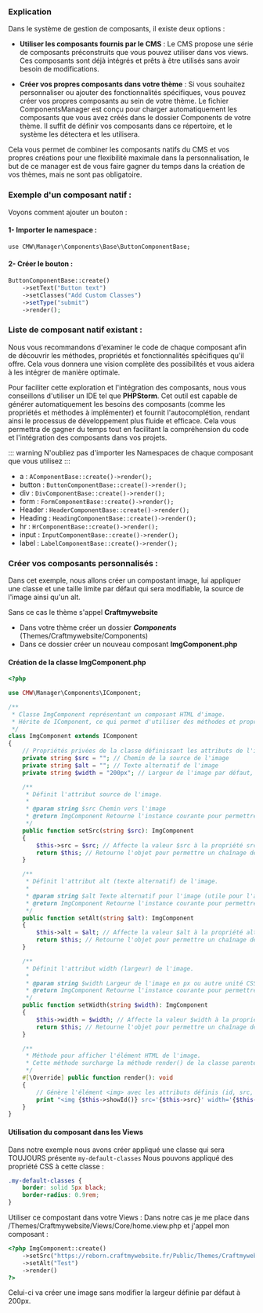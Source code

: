 ### Explication
Dans le système de gestion de composants, il existe deux options :

- **Utiliser les composants fournis par le CMS** : Le CMS propose une série de composants préconstruits que vous pouvez utiliser dans vos views. Ces composants sont déjà intégrés et prêts à être utilisés sans avoir besoin de modifications.

- **Créer vos propres composants dans votre thème** : Si vous souhaitez personnaliser ou ajouter des fonctionnalités spécifiques, vous pouvez créer vos propres composants au sein de votre thème. Le fichier ComponentsManager est conçu pour charger automatiquement les composants que vous avez créés dans le dossier Components de votre thème. Il suffit de définir vos composants dans ce répertoire, et le système les détectera et les utilisera.

Cela vous permet de combiner les composants natifs du CMS et vos propres créations pour une flexibilité maximale dans la personnalisation, le but de ce manager est de vous faire gagner du temps dans la création de vos thèmes, mais ne sont pas obligatoire.

### Exemple d'un composant natif :
Voyons comment ajouter un bouton :
#### 1- Importer le namespace :
`use CMW\Manager\Components\Base\ButtonComponentBase;`
#### 2- Créer le bouton :
```php
ButtonComponentBase::create()
    ->setText("Button text")
    ->setClasses("Add Custom Classes")
    ->setType("submit")
    ->render();
```

### Liste de composant natif existant :

Nous vous recommandons d'examiner le code de chaque composant afin de découvrir les méthodes, propriétés et fonctionnalités spécifiques qu'il offre. Cela vous donnera une vision complète des possibilités et vous aidera à les intégrer de manière optimale.

Pour faciliter cette exploration et l'intégration des composants, nous vous conseillons d'utiliser un IDE tel que **PHPStorm**. Cet outil est capable de générer automatiquement les besoins des composants (comme les propriétés et méthodes à implémenter) et fournit l'autocomplétion, rendant ainsi le processus de développement plus fluide et efficace. Cela vous permettra de gagner du temps tout en facilitant la compréhension du code et l'intégration des composants dans vos projets.

::: warning
N'oubliez pas d'importer les Namespaces de chaque composant que vous utilisez
:::

- a :
`AComponentBase::create()->render();`
- button :
`ButtonComponentBase::create()->render();`
- div :
`DivComponentBase::create()->render();`
- form :
`FormComponentBase::create()->render();`
- Header :
`HeaderComponentBase::create()->render();`
- Heading :
`HeadingComponentBase::create()->render();`
- hr :
`HrComponentBase::create()->render();`
- input :
`InputComponentBase::create()->render();`
- label :
`LabelComponentBase::create()->render();`

### Créer vos composants personnalisés :
Dans cet exemple, nous allons créer un compostant image, lui appliquer une classe et une taille limite par défaut qui sera modifiable, la source de l'image ainsi qu'un alt.

Sans ce cas le thème s'appel **Craftmywebsite**

- Dans votre thème créer un dossier ***Components*** (Themes/Craftmywebsite/Components)
- Dans ce dossier créer un nouveau composant **ImgComponent.php**
#### Création de la classe ImgComponent.php
```php
<?php

use CMW\Manager\Components\IComponent;

/**
 * Classe ImgComponent représentant un composant HTML d'image.
 * Hérite de IComponent, ce qui permet d'utiliser des méthodes et propriétés partagées avec d'autres composants.
 */
class ImgComponent extends IComponent
{
    // Propriétés privées de la classe définissant les attributs de l'image
    private string $src = ""; // Chemin de la source de l'image
    private string $alt = ""; // Texte alternatif de l'image
    private string $width = "200px"; // Largeur de l'image par défaut, ici définie à 200px

    /**
     * Définit l'attribut source de l'image.
     * 
     * @param string $src Chemin vers l'image
     * @return ImgComponent Retourne l'instance courante pour permettre l'appel fluide (chaining).
     */
    public function setSrc(string $src): ImgComponent
    {
        $this->src = $src; // Affecte la valeur $src à la propriété src
        return $this; // Retourne l'objet pour permettre un chaînage de méthodes
    }

    /**
     * Définit l'attribut alt (texte alternatif) de l'image.
     * 
     * @param string $alt Texte alternatif pour l'image (utile pour l'accessibilité)
     * @return ImgComponent Retourne l'instance courante pour permettre l'appel fluide (chaining).
     */
    public function setAlt(string $alt): ImgComponent
    {
        $this->alt = $alt; // Affecte la valeur $alt à la propriété alt
        return $this; // Retourne l'objet pour permettre un chaînage de méthodes
    }

    /**
     * Définit l'attribut width (largeur) de l'image.
     * 
     * @param string $width Largeur de l'image en px ou autre unité CSS
     * @return ImgComponent Retourne l'instance courante pour permettre l'appel fluide (chaining).
     */
    public function setWidth(string $width): ImgComponent
    {
        $this->width = $width; // Affecte la valeur $width à la propriété width
        return $this; // Retourne l'objet pour permettre un chaînage de méthodes
    }

    /**
     * Méthode pour afficher l'élément HTML de l'image.
     * Cette méthode surcharge la méthode render() de la classe parente IComponent.
     */
    #[\Override] public function render(): void
    {
        // Génère l'élément <img> avec les attributs définis (id, src, width, alt, classes)
        print "<img {$this->showId()} src='{$this->src}' width='{$this->width}' alt='{$this->alt}' class='{$this->classes} my-default-classes'>";
    }
}
```
#### Utilisation du composant dans les Views
Dans notre exemple nous avons créer appliqué une classe qui sera TOUJOURS présente `my-default-classes`
Nous pouvons appliqué des propriété CSS à cette classe :
```css
.my-default-classes {
    border: solid 5px black;
    border-radius: 0.9rem;
}
```
Utiliser ce compostant dans votre Views :
Dans notre cas je me place dans /Themes/Craftmywebsite/Views/Core/home.view.php et j'appel mon composant :
```php
<?php ImgComponent::create()
    ->setSrc("https://reborn.craftmywebsite.fr/Public/Themes/Craftmywebsite/Config/Default/whitemarket.png")
    ->setAlt("Test")
    ->render()
?>
```
Celui-ci va créer une image sans modifier la largeur définie par défaut à 200px.